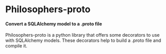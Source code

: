 # Philosophers-proto
#### Convert a SQLAlchemy model to a .proto file

 Philosophers-proto is a python library that offers some decorators to use with SQLAlchemy models. These decorators help
 to build a .proto file and compile it. 